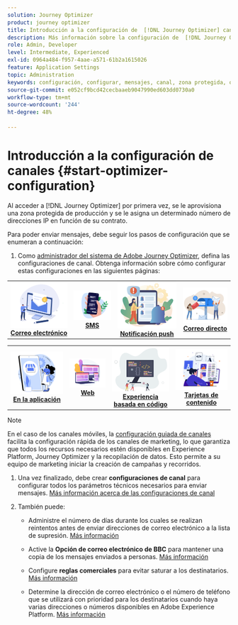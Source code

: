 ```yaml
---
solution: Journey Optimizer
product: journey optimizer
title: Introducción a la configuración de  [!DNL Journey Optimizer] canales
description: Más información sobre la configuración de  [!DNL Journey Optimizer] canales
role: Admin, Developer
level: Intermediate, Experienced
exl-id: 0964a484-f957-4aae-a571-61b2a1615026
feature: Application Settings
topic: Administration
keywords: configuración, configurar, mensajes, canal, zona protegida, optimizador
source-git-commit: e052cf9bcd42cecbaaeb9047990ed603dd0730a0
workflow-type: tm+mt
source-wordcount: '244'
ht-degree: 48%

---
```



# Introducción a la configuración de canales {#start-optimizer-configuration}

Al acceder a [!DNL Journey Optimizer] por primera vez, se le aprovisiona una zona protegida de producción y se le asigna un determinado número de direcciones IP en función de su contrato.


Para poder enviar mensajes, debe seguir los pasos de configuración que se enumeran a continuación:

1. Como [administrador del sistema de Adobe Journey Optimizer](../start/path/administrator.md), defina las configuraciones de canal. Obtenga información sobre cómo configurar estas configuraciones en las siguientes páginas:

<table style="table-layout:fixed"><tr style="border: 0;">
<td><a href="../email/get-started-email-config.md"><img alt="email" src="../channels/assets/do-not-localize/email.png"></a>
<div align="center"><a href="../email/get-started-email-config.md"><strong>Correo electrónico</strong></a></div></td>
<td><a href="../sms/sms-configuration.md"><img alt="sms" src="../channels/assets/do-not-localize/sms.png"></a>
<div align="center"><a href="../sms/sms-configuration.md"><strong>SMS</strong></a></div></td>
<td><a href="../push/push-configuration.md"><img alt="push" src="../channels/assets/do-not-localize/push.png"></a>
<div align="center"><a href="../push/push-configuration.md"><strong>Notificación push</strong></a></div></td>
<td><a href="../direct-mail/direct-mail-configuration.md"><img alt="correo directo" src="../channels/assets/do-not-localize/direct-mail.jpg"></a>
<div align="center"><a href="../direct-mail/direct-mail-configuration.md"><strong>Correo directo</strong></a></div></td>
</tr></table>

<table style="table-layout:fixed"><tr style="border: 0;">
<td><a href="../in-app/inapp-configuration.md"><img alt="en la aplicación" src="../channels/assets/do-not-localize/inapp.jpg"></a>
<div align="center"><a href="../in-app/inapp-configuration.md"><strong>En la aplicación</strong></a></div></td>
<td><a href="../web/web-configuration.md"><img alt="web" src="../channels/assets/do-not-localize/web.jpg"></a>
<div align="center"><a href="../web/web-configuration.md"><strong>Web</strong></a></div></td>
<td><a href="../code-based/code-based-configuration.md"><img alt="experiencia basada en código" src="../channels/assets/do-not-localize/code.png"></a>
<div align="center"><a href="../code-based/code-based-configuration.md"><strong>Experiencia basada en código</strong></a></div></td>
<td><a href="../content-card/content-card-configuration-prereq.md"><img alt="tarjetas de contenido" src="../channels/assets/do-not-localize/cards.png"></a>
<div align="center"><a href="../content-card/content-card-configuration-prereq.md"><strong>Tarjetas de contenido</strong></a></div></td>
</tr></table>

>[!NOTE]
>
>En el caso de los canales móviles, la [configuración guiada de canales](set-mobile-config.md) facilita la configuración rápida de los canales de marketing, lo que garantiza que todos los recursos necesarios estén disponibles en Experience Platform, Journey Optimizer y la recopilación de datos. Esto permite a su equipo de marketing iniciar la creación de campañas y recorridos.

1. Una vez finalizado, debe crear **configuraciones de canal** para configurar todos los parámetros técnicos necesarios para enviar mensajes. [Más información acerca de las configuraciones de canal](channel-surfaces.md)

1. También puede:

   * Administre el número de días durante los cuales se realizan reintentos antes de enviar direcciones de correo electrónico a la lista de supresión. [Más información](manage-suppression-list.md)

   * Active la **Opción de correo electrónico de BBC** para mantener una copia de los mensajes enviados a personas. [Más información](archiving-support.md#enable-bcc)

   * Configure **reglas comerciales** para evitar saturar a los destinatarios. [Más información](../configuration/rule-sets.md)

   * Determine la dirección de correo electrónico o el número de teléfono que se utilizará con prioridad para los destinatarios cuando haya varias direcciones o números disponibles en Adobe Experience Platform. [Más información](primary-email-addresses.md)
